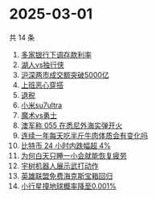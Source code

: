 # 2025-03-01

共 14 条

<!-- BEGIN -->
<!-- 最后更新时间 Sat Mar 01 2025 22:11:18 GMT+0800 (China Standard Time) -->

1. [多家银行下调存款利率](https://www.zhihu.com/search?q=%E5%A4%9A%E5%AE%B6%E9%93%B6%E8%A1%8C%E4%B8%8B%E8%B0%83%E5%AD%98%E6%AC%BE%E5%88%A9%E7%8E%87)
1. [湖人vs独行侠](https://www.zhihu.com/search?q=%E6%B9%96%E4%BA%BAvs%E7%8B%AC%E8%A1%8C%E4%BE%A0)
1. [沪深两市成交额突破5000亿](https://www.zhihu.com/search?q=%E6%B2%AA%E6%B7%B1%E4%B8%A4%E5%B8%82%E6%88%90%E4%BA%A4%E9%A2%9D%E7%AA%81%E7%A0%B45000%E4%BA%BF)
1. [上班恶心穿搭](https://www.zhihu.com/search?q=%E4%B8%8A%E7%8F%AD%E6%81%B6%E5%BF%83%E7%A9%BF%E6%90%AD)
1. [退税](https://www.zhihu.com/search?q=%E9%80%80%E7%A8%8E)
1. [小米su7ultra](https://www.zhihu.com/search?q=%E5%B0%8F%E7%B1%B3su7ultra)
1. [魔术vs勇士](https://www.zhihu.com/search?q=%E9%AD%94%E6%9C%AFvs%E5%8B%87%E5%A3%AB)
1. [澳军称 055 在悉尼外海实弹开火](https://www.zhihu.com/search?q=%E6%BE%B3%E5%86%9B%E7%A7%B0%20055%20%E5%9C%A8%E6%82%89%E5%B0%BC%E5%A4%96%E6%B5%B7%E5%AE%9E%E5%BC%B9%E5%BC%80%E7%81%AB)
1. [连续一年每天吃半斤牛肉体质会有变化吗](https://www.zhihu.com/search?q=%E8%BF%9E%E7%BB%AD%E4%B8%80%E5%B9%B4%E6%AF%8F%E5%A4%A9%E5%90%83%E5%8D%8A%E6%96%A4%E7%89%9B%E8%82%89%E4%BD%93%E8%B4%A8%E4%BC%9A%E6%9C%89%E5%8F%98%E5%8C%96%E5%90%97)
1. [比特币 24 小时内跌幅超 4%](https://www.zhihu.com/search?q=%E6%AF%94%E7%89%B9%E5%B8%81%2024%20%E5%B0%8F%E6%97%B6%E5%86%85%E8%B7%8C%E5%B9%85%E8%B6%85%204%25)
1. [为何白天只睡一小会就能恢复疲劳](https://www.zhihu.com/search?q=%E4%B8%BA%E4%BD%95%E7%99%BD%E5%A4%A9%E5%8F%AA%E7%9D%A1%E4%B8%80%E5%B0%8F%E4%BC%9A%E5%B0%B1%E8%83%BD%E6%81%A2%E5%A4%8D%E7%96%B2%E5%8A%B3)
1. [宇树机器人展示武打动作](https://www.zhihu.com/search?q=%E5%AE%87%E6%A0%91%E6%9C%BA%E5%99%A8%E4%BA%BA%E5%B1%95%E7%A4%BA%E6%AD%A6%E6%89%93%E5%8A%A8%E4%BD%9C)
1. [英雄联盟免费海克斯宝箱回归](https://www.zhihu.com/search?q=%E8%8B%B1%E9%9B%84%E8%81%94%E7%9B%9F%E5%85%8D%E8%B4%B9%E6%B5%B7%E5%85%8B%E6%96%AF%E5%AE%9D%E7%AE%B1%E5%9B%9E%E5%BD%92)
1. [小行星撞地球概率降至0.001%](https://www.zhihu.com/search?q=%E5%B0%8F%E8%A1%8C%E6%98%9F%E6%92%9E%E5%9C%B0%E7%90%83%E6%A6%82%E7%8E%87%E9%99%8D%E8%87%B30.001%25)

<!-- END -->
